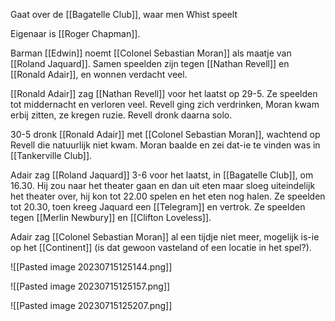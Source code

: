 Gaat over de [[Bagatelle Club]], waar men Whist speelt

Eigenaar is [[Roger Chapman]].

Barman [[Edwin]] noemt [[Colonel Sebastian Moran]] als maatje van [[Roland Jaquard]].
Samen speelden zijn tegen [[Nathan Revell]] en [[Ronald Adair]], en wonnen verdacht veel.

[[Ronald Adair]] zag [[Nathan Revell]] voor het laatst op 29-5. Ze speelden tot middernacht en verloren veel. Revell ging zich verdrinken, Moran kwam erbij zitten, ze kregen ruzie. Revell dronk daarna solo.

30-5 dronk [[Ronald Adair]] met [[Colonel Sebastian Moran]], wachtend op Revell die natuurlijk niet kwam. Moran baalde en zei dat-ie te vinden was in [[Tankerville Club]].

Adair zag [[Roland Jaquard]] 3-6 voor het laatst, in [[Bagatelle Club]], om 16.30. Hij zou naar het theater gaan en dan uit eten maar sloeg uiteindelijk het theater over, hij kon tot 22.00 spelen en het eten nog halen. Ze speelden tot 20.30, toen kreeg Jaquard een [[Telegram]] en vertrok. Ze speelden tegen [[Merlin Newbury]] en [[Clifton Loveless]].

Adair zag [[Colonel Sebastian Moran]] al een tijdje niet meer, mogelijk is-ie op het [[Continent]] (is dat gewoon vasteland of een locatie in het spel?).

![[Pasted image 20230715125144.png]]

![[Pasted image 20230715125157.png]]

![[Pasted image 20230715125207.png]]